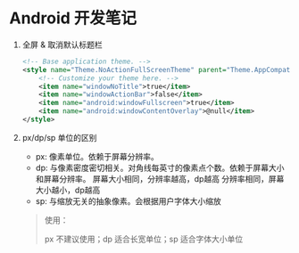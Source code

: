 # Android 开发笔记

1. 全屏 & 取消默认标题栏

	```xml
	<!-- Base application theme. -->
    <style name="Theme.NoActionFullScreenTheme" parent="Theme.AppCompat.Light.NoActionBar">
        <!-- Customize your theme here. -->
        <item name="windowNoTitle">true</item>
        <item name="windowActionBar">false</item>
        <item name="android:windowFullscreen">true</item>
        <item name="android:windowContentOverlay">@null</item>
    </style>
	```
	
2. px/dp/sp 单位的区别
	- px:
		像素单位。依赖于屏幕分辨率。
	- dp:
		与像素密度密切相关。对角线每英寸的像素点个数。依赖于屏幕大小和屏幕分辨率。
		屏幕大小相同，分辨率越高，dp越高
		分辨率相同，屏幕大小越小，dp越高
	- sp:
		与缩放无关的抽象像素。会根据用户字体大小缩放
		
	> 使用：
	> 
	> px 不建议使用；dp 适合长宽单位；sp 适合字体大小单位
		